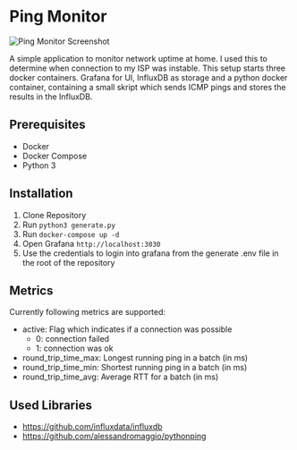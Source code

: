 # Ping Monitor

![Ping Monitor Screenshot](.docs/screenshot.png)

A simple application to monitor network uptime at home.
I used this to determine when connection to my ISP was instable.
This setup starts three docker containers.
Grafana for UI, InfluxDB as storage and a python docker container,
containing a small skript which sends ICMP pings and stores the results in the InfluxDB.

## Prerequisites

* Docker
* Docker Compose
* Python 3

## Installation

1. Clone Repository
2. Run ```python3 generate.py```
3. Run ```docker-compose up -d```
4. Open Grafana `http://localhost:3030`
5. Use the credentials to login into grafana from the generate .env file in the root of the repository

## Metrics

Currently following metrics are supported:
- active: Flag which indicates if a connection was possible
  - 0: connection failed
  - 1: connection was ok
- round_trip_time_max: Longest running ping in a batch (in ms)
- round_trip_time_min: Shortest running ping in a batch (in ms)
- round_trip_time_avg: Average RTT for a batch (in ms)

## Used Libraries

- https://github.com/influxdata/influxdb
- https://github.com/alessandromaggio/pythonping
